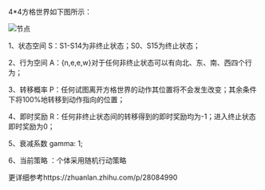 4*4方格世界如下图所示：

![节点](https://github.com/hongliw/Reinforcement-Learning/tree/main/Machine_Learning_Book/Chapter_16-3_model-Based/grid.png) 


1、状态空间 S：S1-S14为非终止状态；S0、S15为终止状态；

2、行为空间 A：{n,e,e,w}对于任何非终止状态可以有向北、东、南、西四个行为；

3、转移概率 P：任何试图离开方格世界的动作其位置将不会发生改变；其余条件下将100%地转移到动作指向的位置；

4、即时奖励 R：任何非终止状态间的转移得到的即时奖励均为-1；进入终止状态即时奖励为0；

5、衰减系数 gamma: 1;

6、当前策略 ：个体采用随机行动策略

更详细参考https://zhuanlan.zhihu.com/p/28084990